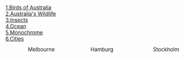 
<a STYLE="margin: 30px 20px 10px 20px" href="{{site.baseurl}}/birds"><big>1.Birds of Australia</big></a> 
<br>
<a STYLE="margin: 30px 20px 10px 20px" href="{{site.baseurl}}/wildlife"><big>2.Australia's Wildlife</big></a> 
<br>
<a STYLE="margin: 30px 20px 10px 20px" href="{{site.baseurl}}/macro"><big>3.Insects</big></a> 
<br>
<a STYLE="margin: 30px 20px 10px 20px" href="{{site.baseurl}}/ocean"><big>4.Ocean</big></a> 
<br>
<a STYLE="margin: 30px 20px 10px 20px" href="{{site.baseurl}}/ocean"><big>5.Monochrome</big></a> 
<br>
<a STYLE="margin: 30px 20px 10px 20px" href="{{site.baseurl}}/city"><big>6.Cities</big></a>

<head>
<meta name="viewport" content="width=device-width, initial-scale=1.0">
<link rel="stylesheet" href="style.css">
</head>
<body>

<a class="button1" style="text-decoration:none;position:absolute;left:320px" href="{{site.baseurl}}/melbourne"><big>Melbourne</big></a> 
<a class="button" style="text-decoration:none;position:absolute;left:520px" href="{{site.baseurl}}/hamburg"><big>Hamburg</big></a> 
<a class="button" style="text-decoration:none;position:absolute;left:720px" href="{{site.baseurl}}/stockholm"><big>Stockholm</big></a> 

</body>



